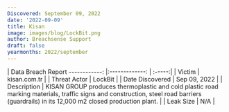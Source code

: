 ```yaml
---
Discovered: September 09, 2022
date: '2022-09-09'
title: Kisan
image: images/blog/LockBit.png
author: Breachsense Support
draft: false
yearmonths: 2022/september
---
```



| Data Breach Report
------------:     |:-------------:    | :-----:|
| Victim      | kisan.com.tr      | 
| Threat Actor      | LockBit      | 
| Date Discovered      | Sep 09, 2022      | 
| Description      |  KISAN GROUP produces thermoplastic and cold plastic road marking materials, traffic signs and construction, steel road barriers (guardrails) in its 12,000 m2 closed production plant.      | 
| Leak Size      | N/A      | 


